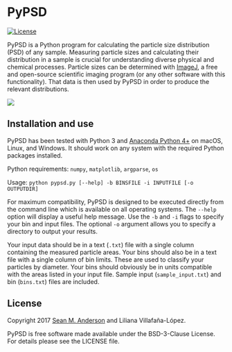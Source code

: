 PyPSD
========

[![License](https://img.shields.io/badge/License-BSD%203--Clause-blue.svg)](https://opensource.org/licenses/BSD-3-Clause)

PyPSD is a Python program for calculating the particle size distribution (PSD) of any sample. Measuring particle sizes and calculating their distribution in a sample is crucial for understanding diverse physical and chemical processes. Particle sizes can be determined with [ImageJ](https://fiji.sc), a free and open-source scientific imaging program (or any other software with this functionality). That data is then used by PyPSD in order to produce the relevant distributions.

![](http://i.imgur.com/eM8dUPk.png?1)


Installation and use
------------------------------------

PyPSD has been tested with Python 3 and [Anaconda Python 4+](https://www.continuum.io/downloads) on macOS, Linux, and Windows. It should work on any system with the required Python packages installed.

Python requirements:
`numpy`, `matplotlib`, `argparse`, `os`

Usage:
`python pypsd.py [--help] -b BINSFILE -i INPUTFILE [-o OUTPUTDIR]`

For maximum compatibility, PyPSD is designed to be executed directly from the command line which is available on all operating systems. The `--help` option will display a useful help message. Use the `-b` and `-i` flags to specify your bin and input files. The optional `-o` argument allows you to specify a directory to output your results.

Your input data should be in a text (`.txt`) file with a single column containing the measured particle areas. Your bins should also be in a text file with a single column of bin limits. These are used to classify your particles by diameter. Your bins should obviously be in units compatible with the areas listed in your input file. Sample input (`sample_input.txt`) and bin (`bins.txt`) files are included.


License
------------------------------------

Copyright 2017 [Sean M. Anderson](mailto:sma@cio.mx) and Liliana Villafaña-López.

PyPSD is free software made available under the BSD-3-Clause License. For details please see the LICENSE file.

